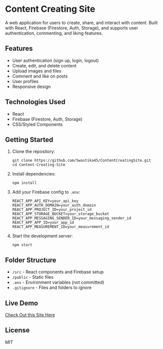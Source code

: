 # Content Creating Site

A web application for users to create, share, and interact with content. Built with React, Firebase (Firestore, Auth, Storage), and supports user authentication, commenting, and liking features.

## Features

- User authentication (sign up, login, logout)
- Create, edit, and delete content
- Upload images and files
- Comment and like on posts
- User profiles
- Responsive design

## Technologies Used

- React
- Firebase (Firestore, Auth, Storage)
- CSS/Styled Components

## Getting Started

1. Clone the repository:
   ```
   git clone https://github.com/Swastika45/ContentCreatingSite.git
   cd Content-Creating-Site
   ```

2. Install dependencies:
   ```
   npm install
   ```

3. Add your Firebase config to `.env`:
   ```
   REACT_APP_API_KEY=your_api_key
   REACT_APP_AUTH_DOMAIN=your_auth_domain
   REACT_APP_PROJECT_ID=your_project_id
   REACT_APP_STORAGE_BUCKET=your_storage_bucket
   REACT_APP_MESSAGING_SENDER_ID=your_messaging_sender_id
   REACT_APP_APP_ID=your_app_id
   REACT_APP_MEASUREMENT_ID=your_measurement_id
   ```

4. Start the development server:
   ```
   npm start
   ```

## Folder Structure

- `/src` - React components and Firebase setup
- `/public` - Static files
- `.env` - Environment variables (not committed)
- `.gitignore` - Files and folders to ignore

## Live Demo
[Check Out this Site Here](https://protfolio-542a8.web.app/)

## License

MIT
